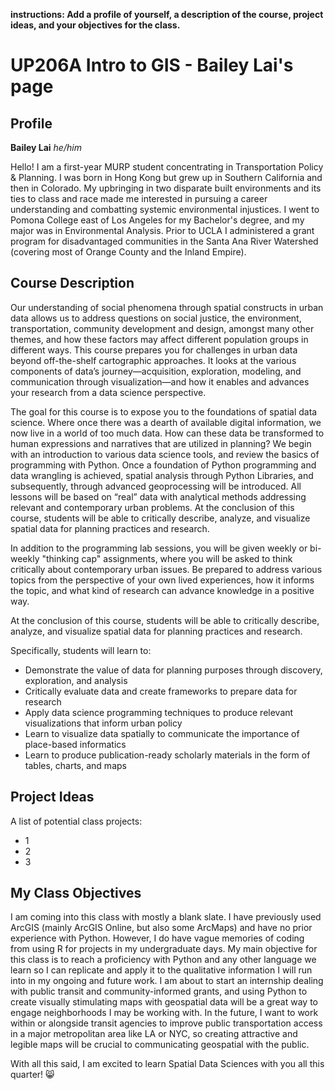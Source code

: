 **instructions: Add a profile of yourself, a description of the course, project ideas, and your objectives for the class.**
# UP206A Intro to GIS - Bailey Lai's page
## Profile
**Bailey Lai** 
*he/him*

Hello! I am a first-year MURP student concentrating in Transportation Policy & Planning. I was born in Hong Kong but grew up in Southern California and then in Colorado. My upbringing in two disparate built environments and its ties to class and race made me interested in pursuing a career understanding and combatting systemic environmental injustices. I went to Pomona College east of Los Angeles for my Bachelor's degree, and my major was in Environmental Analysis. Prior to UCLA I administered a grant program for disadvantaged communities in the Santa Ana River Watershed (covering most of Orange County and the Inland Empire). 

## Course Description
Our understanding of social phenomena through spatial constructs in urban data allows us to address questions on social justice, the environment, transportation, community development and design, amongst many other themes, and how these factors may affect different population groups in different ways. This course prepares you for challenges in urban data beyond off-the-shelf cartographic approaches. It looks at the various components of data’s journey—acquisition, exploration, modeling, and communication through visualization—and how it enables and advances your research from a data science perspective.

The goal for this course is to expose you to the foundations of spatial data science. Where once there was a dearth of available digital information, we now live in a world of too much data. How can these data be transformed to human expressions and narratives that are utilized in planning? We begin with an introduction to various data science tools, and review the basics of programming with Python. Once a foundation of Python programming and data wrangling is achieved, spatial analysis through Python Libraries, and subsequently, through advanced geoprocessing will be introduced. All lessons will be based on “real” data with analytical methods addressing relevant and contemporary urban problems. At the conclusion of this course, students will be able to critically describe, analyze, and visualize spatial data for planning practices and research.

In addition to the programming lab sessions, you will be given weekly or bi-weekly "thinking cap" assignments, where you will be asked to think critically about contemporary urban issues. Be prepared to address various topics from the perspective of your own lived experiences, how it informs the topic, and what kind of research can advance knowledge in a positive way.

At the conclusion of this course, students will be able to critically describe, analyze, and visualize spatial data for planning practices and research.

Specifically, students will learn to:

* Demonstrate the value of data for planning purposes through discovery, exploration, and analysis
* Critically evaluate data and create frameworks to prepare data for research
* Apply data science programming techniques to produce relevant visualizations that inform urban policy
* Learn to visualize data spatially to communicate the importance of place-based informatics
* Learn to produce publication-ready scholarly materials in the form of tables, charts, and maps

## Project Ideas
A list of potential class projects:
* 1
* 2
* 3


## My Class Objectives
I am coming into this class with mostly a blank slate. I have previously used ArcGIS (mainly ArcGIS Online, but also some ArcMaps) and have no prior experience with Python. However, I do have vague memories of coding from using R for projects in my undergraduate days. My main objective for this class is to reach a proficiency with Python and any other language we learn so I can replicate and apply it to the qualitative information I will run into in my ongoing and future work. I am about to start an internship dealing with public transit and community-informed grants, and using Python to create visually stimulating maps with geospatial data will be a great way to engage neighborhoods I may be working with. In the future, I want to work within or alongside transit agencies to improve public transportation access in a major metropolitan area like LA or NYC, so creating attractive and legible maps will be crucial to communicating geospatial with the public.

With all this said, I am excited to learn Spatial Data Sciences with you all this quarter! 😸
